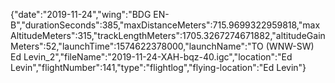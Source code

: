 {"date":"2019-11-24","wing":"BDG EN-B","durationSeconds":385,"maxDistanceMeters":715.9699322959818,"maxAltitudeMeters":315,"trackLengthMeters":1705.3267274671882,"altitudeGainMeters":52,"launchTime":1574622378000,"launchName":"TO (WNW-SW) Ed Levin_2","fileName":"2019-11-24-XAH-bqz-40.igc","location":"Ed Levin","flightNumber":141,"type":"flightlog","flying-location":"Ed Levin"}
